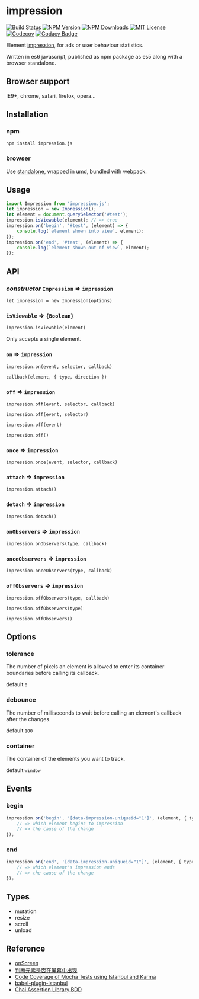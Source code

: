 # impression

[![Build Status][travis-image]][travis-url]
[![NPM Version][npm-version-image]][npm-url]
[![NPM Downloads][npm-downloads-image]][npm-url]
[![MIT License][license-image]][license-url]
[![Codecov][codecov-image]][codecov-url]
[![Codacy Badge][codacy-image]][codacy-url]

Element [impression](https://en.wikipedia.org/wiki/Impression_(online_media)), for ads or user behaviour statistics.

Written in es6 javascript, published as npm package as es5 along with a browser standalone.

## Browser support

IE9+, chrome, safari, firefox, opera...

## Installation

### npm

`npm install impression.js`

### browser

Use [standalone](./bundle/index.js), wrapped in umd, bundled with webpack.

## Usage

```js
import Impression from 'impression.js';
let impression = new Impression();
let element = document.querySelector('#test');
impression.isViewable(element); // => true
impression.on('begin', '#test', (element) => {
    console.log(`element shown into view`, element);
});
impression.on('end', '#test', (element) => {
    console.log(`element shown out of view`, element);
});
```

## API

### *constructor* `Impression` => `impression`

`let impression = new Impression(options)`

### `isViewable` => `{Boolean}`

`impression.isViewable(element)`

Only accepts a single element.

### `on` => `impression`

`impression.on(event, selector, callback)`

`callback(element, { type, direction })`

### `off` => `impression`

`impression.off(event, selector, callback)`

`impression.off(event, selector)`

`impression.off(event)`

`impression.off()`

### `once` => `impression`

`impression.once(event, selector, callback)`

### `attach` => `impression`

`impression.attach()`

### `detach` => `impression`

`impression.detach()`

### `onObservers` => `impression`

`impression.onObservers(type, callback)`

### `onceObservers` => `impression`

`impression.onceObservers(type, callback)`

### `offObservers` => `impression`

`impression.offObservers(type, callback)`

`impression.offObservers(type)`

`impression.offObservers()`

## Options

### tolerance

The number of pixels an element is allowed to enter its container boundaries before calling its callback.

default `0`

### debounce

The number of milliseconds to wait before calling an element's callback after the changes.
 
default `100`

### container

The container of the elements you want to track.
 
default `window`

## Events

### begin

```js
impression.on('begin', '[data-impression-uniqueid="1"]', (element, { type }) => {
    // => which element begins to impression
    // => the cause of the change
});
```

### end

```js
impression.on('end', '[data-impression-uniqueid="1"]', (element, { type }) => {
    // => which element's impression ends
    // => the cause of the change
});
```

## Types

- mutation
- resize
- scroll
- unload

## Reference

- [onScreen](https://github.com/silvestreh/onScreen)
- [判断元素是否在屏幕中出现](https://vivaxyblog.github.io/2016/08/17/is-element-on-screen.html)
- [Code Coverage of Mocha Tests using Istanbul and Karma](https://ariya.io/2013/12/code-coverage-of-mocha-tests-using-istanbul-and-karma)
- [babel-plugin-istanbul](https://github.com/istanbuljs/babel-plugin-istanbul)
- [Chai Assertion Library BDD](http://chaijs.com/api/bdd/)

[travis-image]: https://img.shields.io/travis/vivaxy/impression.svg?style=flat-square
[travis-url]: https://travis-ci.org/vivaxy/impression
[npm-version-image]: http://img.shields.io/npm/v/impression.js.svg?style=flat-square
[npm-url]: https://www.npmjs.com/package/impression.js
[npm-downloads-image]: https://img.shields.io/npm/dt/impression.js.svg?style=flat-square
[license-image]: https://img.shields.io/npm/l/impression.js.svg?style=flat-square
[license-url]: LICENSE
[codecov-image]: https://img.shields.io/codecov/c/github/vivaxy/impression.svg?style=flat-square
[codecov-url]: https://codecov.io/gh/vivaxy/impression
[codacy-image]: https://api.codacy.com/project/badge/Grade/d7b573db992a43acae3c7ef06c2cd312
[codacy-url]: https://www.codacy.com/app/vivaxy2012/impression?utm_source=github.com&amp;utm_medium=referral&amp;utm_content=vivaxy/impression&amp;utm_campaign=Badge_Grade
